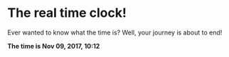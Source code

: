 # The real time clock!

Ever wanted to know what the time is? Well, your journey is about to end!

**The time is Nov 09, 2017, 10:12**